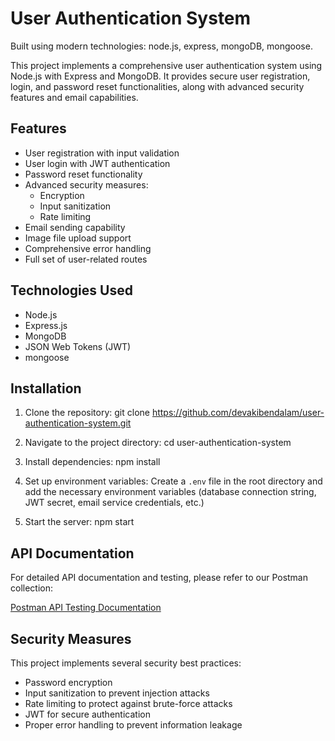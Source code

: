 # User Authentication System

Built using modern technologies: node.js, express, mongoDB, mongoose.

This project implements a comprehensive user authentication system using Node.js with Express and MongoDB. It provides secure user registration, login, and password reset functionalities, along with advanced security features and email capabilities.

## Features

- User registration with input validation
- User login with JWT authentication
- Password reset functionality
- Advanced security measures:
  - Encryption
  - Input sanitization
  - Rate limiting
- Email sending capability
- Image file upload support
- Comprehensive error handling
- Full set of user-related routes

## Technologies Used

- Node.js
- Express.js
- MongoDB
- JSON Web Tokens (JWT)
- mongoose
  

## Installation

1. Clone the repository:
git clone https://github.com/devakibendalam/user-authentication-system.git

2. Navigate to the project directory:
cd user-authentication-system

3. Install dependencies:
npm install

4. Set up environment variables:
Create a `.env` file in the root directory and add the necessary environment variables (database connection string, JWT secret, email service credentials, etc.)

5. Start the server:
npm start

## API Documentation

For detailed API documentation and testing, please refer to our Postman collection:

[Postman API Testing Documentation](https://documenter.getpostman.com/view/27348979/2sA3kYjzu9#b9fd9afa-1628-4484-8ea5-a2509480af83)

## Security Measures
This project implements several security best practices:

- Password encryption
- Input sanitization to prevent injection attacks
- Rate limiting to protect against brute-force attacks
- JWT for secure authentication
- Proper error handling to prevent information leakage

